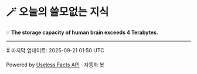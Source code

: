 # 🪄 오늘의 쓸모없는 지식

💡 **The storage capacity of human brain exceeds 4 Terabytes.**

---
⏳ 마지막 업데이트: 2025-09-21 01:50 UTC

Powered by [Useless Facts API](https://uselessfacts.jsph.pl/) · 자동화 봇